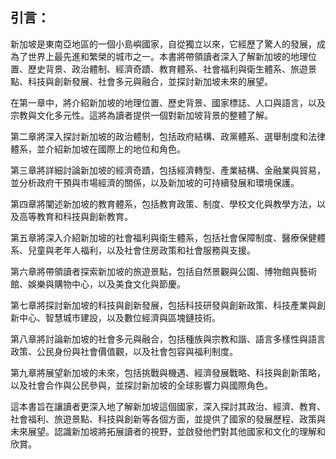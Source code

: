 
## 引言：

新加坡是東南亞地區的一個小島嶼國家，自從獨立以來，它經歷了驚人的發展，成為了世界上最先進和繁榮的城市之一。本書將帶領讀者深入了解新加坡的地理位置、歷史背景、政治體制、經濟奇蹟、教育體系、社會福利與衛生體系、旅遊景點、科技與創新發展、社會多元與融合，並探討新加坡未來的展望。

在第一章中，將介紹新加坡的地理位置、歷史背景、國家標誌、人口與語言，以及宗教與文化多元性。這將為讀者提供一個對新加坡背景的整體了解。

第二章將深入探討新加坡的政治體制，包括政府結構、政黨體系、選舉制度和法律體系，並介紹新加坡在國際上的地位和角色。

第三章將詳細討論新加坡的經濟奇蹟，包括經濟轉型、產業結構、金融業與貿易，並分析政府干預與市場經濟的關係，以及新加坡的可持續發展和環境保護。

第四章將闡述新加坡的教育體系，包括教育政策、制度、學校文化與教學方法，以及高等教育和科技與創新教育。

第五章將深入介紹新加坡的社會福利與衛生體系，包括社會保障制度、醫療保健體系、兒童與老年人福利，以及社會住房政策和社會服務與支援。

第六章將帶領讀者探索新加坡的旅遊景點，包括自然景觀與公園、博物館與藝術館、娛樂與購物中心，以及美食文化與節慶。

第七章將探討新加坡的科技與創新發展，包括科技研發與創新政策、科技產業與創新中心、智慧城市建設，以及數位經濟與區塊鏈技術。

第八章將討論新加坡的社會多元與融合，包括種族與宗教和諧、語言多樣性與語言政策、公民身份與社會價值觀，以及社會包容與福利制度。

第九章將展望新加坡的未來，包括挑戰與機遇、經濟發展戰略、科技與創新策略，以及社會合作與公民參與，並探討新加坡的全球影響力與國際角色。

這本書旨在讓讀者更深入地了解新加坡這個國家，深入探討其政治、經濟、教育、社會福利、旅遊景點、科技與創新等各個方面，並提供了國家的發展歷程、政策與未來展望。認識新加坡將拓展讀者的視野，並啟發他們對其他國家和文化的理解和欣賞。